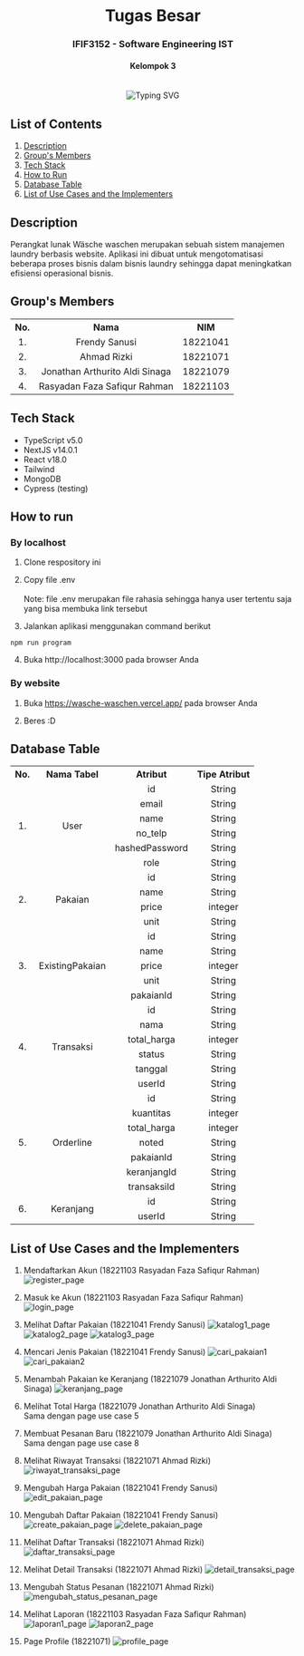 <div align="center">
    <h1>Tugas Besar</h1>
    <h3>IFIF3152 - Software Engineering IST</h3>
    <h4>Kelompok 3</h4>
</div>
<br>

<div align="center">
    <img src="https://readme-typing-svg.herokuapp.com?font=Itim&size=48&pause=1000&center=true&vCenter=true&random=false&width=650&height=60&lines=W%C3%A4scheWaschen;18221041+Frendy+Sanusi;18221071+Ahmad+Rizki;18221079+Jonathan+Arthurito;18221103+Rasyadan+Faza" alt="Typing SVG">
</div>

## List of Contents
1. [Description](#description)
2. [Group's Members](#groups-members)
3. [Tech Stack](#tech-stack)
4. [How to Run](#how-to-run)
5. [Database Table](#database-table)
6. [List of Use Cases and the Implementers](#list-of-use-cases-and-the-implementers)

## Description
Perangkat lunak Wäsche waschen merupakan sebuah sistem manajemen laundry berbasis website. Aplikasi ini dibuat untuk mengotomatisasi beberapa proses bisnis dalam bisnis laundry sehingga dapat meningkatkan efisiensi operasional bisnis.

## Group's Members
<table>
    <tr align="center">
        <th>No.</th>
        <th>Nama</th>
        <th>NIM</th>
    </tr>
    <tr align="center">
        <td>1.</td>
        <td>Frendy Sanusi</td>
        <td>18221041</td>
    </tr>
    <tr align="center">
        <td>2.</td>
        <td>Ahmad Rizki</td>
        <td>18221071</td>
    </tr>
    <tr align="center">
        <td>3.</td>
        <td>Jonathan Arthurito Aldi Sinaga</td>
        <td>18221079</td>
    </tr>
    <tr align="center">
        <td>4.</td>
        <td>Rasyadan Faza Safiqur Rahman</td>
        <td>18221103</td>
    </tr>
</table>

## Tech Stack
* TypeScript v5.0
* NextJS v14.0.1
* React v18.0
* Tailwind
* MongoDB
* Cypress (testing)

## How to run
### By localhost
1. Clone respository ini

2. Copy file .env
<br><br>Note: file .env merupakan file rahasia sehingga hanya user tertentu saja yang bisa membuka link tersebut

3. Jalankan aplikasi menggunakan command berikut
```
npm run program
```

4. Buka http://localhost:3000 pada browser Anda

### By website
1. Buka https://wasche-waschen.vercel.app/ pada browser Anda

2. Beres :D

## Database Table
<table>
    <tr align="center">
        <th>No.</th>
        <th>Nama Tabel</th>
        <th>Atribut</th>
        <th>Tipe Atribut</th>
    </tr>
    <tr align="center">
        <td rowspan="6">1.</td>
        <td rowspan="6">User</td>
        <td>id</td>
        <td>String</td>
    </tr>
    <tr align="center">
        <td>email</td>
        <td>String</td>
    </tr>
    <tr align="center">
        <td>name</td>
        <td>String</td>
    </tr>
    <tr align="center">
        <td>no_telp</td>
        <td>String</td>
    </tr>
    <tr align="center">
        <td>hashedPassword</td>
        <td>String</td>
    </tr>
    <tr align="center">
        <td>role</td>
        <td>String</td>
    </tr>
    <!-- Pakaian -->
    <tr align="center">
        <td rowspan="4">2.</td>
        <td rowspan="4">Pakaian</td>
        <td>id</td>
        <td>String</td>
    </tr>
    <tr align="center">
        <td>name</td>
        <td>String</td>
    </tr>
    <tr align="center">
        <td>price</td>
        <td>integer</td>
    </tr>
    <tr align="center">
        <td>unit</td>
        <td>String</td>
    </tr>
    <!-- ExistingPakaian -->
    <tr align="center">
        <td rowspan="5">3.</td>
        <td rowspan="5">ExistingPakaian</td>
        <td>id</td>
        <td>String</td>
    </tr>
    <tr align="center">
        <td>name</td>
        <td>String</td>
    </tr>
    <tr align="center">
        <td>price</td>
        <td>integer</td>
    </tr>
    <tr align="center">
        <td>unit</td>
        <td>String</td>
    </tr>
    <tr align="center">
        <td>pakaianId</td>
        <td>String</td>
    </tr>
    <!-- Transaksi -->
    <tr align="center">
        <td rowspan="6">4.</td>
        <td rowspan="6">Transaksi</td>
        <td>id</td>
        <td>String</td>
    </tr>
    <tr align="center">
        <td>nama</td>
        <td>String</td>
    </tr>
    <tr align="center">
        <td>total_harga</td>
        <td>integer</td>
    </tr>
    <tr align="center">
        <td>status</td>
        <td>String</td>
    </tr>
    <tr align="center">
        <td>tanggal</td>
        <td>String</td>
    </tr>
    <tr align="center">
        <td>userId</td>
        <td>String</td>
    </tr>
    <!-- Orderline -->
    <tr align="center">
        <td rowspan="7">5.</td>
        <td rowspan="7">Orderline</td>
        <td>id</td>
        <td>String</td>
    </tr>
    <tr align="center">
        <td>kuantitas</td>
        <td>integer</td>
    </tr>
    <tr align="center">
        <td>total_harga</td>
        <td>integer</td>
    </tr>
    <tr align="center">
        <td>noted</td>
        <td>String</td>
    </tr>
    <tr align="center">
        <td>pakaianId</td>
        <td>String</td>
    </tr>
    <tr align="center">
        <td>keranjangId</td>
        <td>String</td>
    </tr>
    <tr align="center">
        <td>transaksiId</td>
        <td>String</td>
    </tr>
    <!-- Keranjang -->
    <tr align="center">
        <td rowspan="2">6.</td>
        <td rowspan="2">Keranjang</td>
        <td>id</td>
        <td>String</td>
    </tr>
    <tr align="center">
        <td>userId</td>
        <td>String</td>
    </tr>
</table>

## List of Use Cases and the Implementers
1. Mendaftarkan Akun (18221103 Rasyadan Faza Safiqur Rahman)
![register_page](doc/register_page.png)

2. Masuk ke Akun (18221103 Rasyadan Faza Safiqur Rahman)
![login_page](doc/login_page.png)

3. Melihat Daftar Pakaian (18221041 Frendy Sanusi)
![katalog1_page](doc/katalog1_page.png)
![katalog2_page](doc/katalog2_page.png)
![katalog3_page](doc/katalog3_page.png)

4. Mencari Jenis Pakaian (18221041 Frendy Sanusi)
![cari_pakaian1](doc/cari_pakaian1_page.png)
![cari_pakaian2](doc/cari_pakaian2_page.png)

5. Menambah Pakaian ke Keranjang (18221079 Jonathan Arthurito Aldi Sinaga)
![keranjang_page](doc/keranjang_page.png)

6. Melihat Total Harga (18221079 Jonathan Arthurito Aldi Sinaga)
<br>Sama dengan page use case 5

7. Membuat Pesanan Baru (18221079 Jonathan Arthurito Aldi Sinaga)
<br>Sama dengan page use case 8

8. Melihat Riwayat Transaksi (18221071 Ahmad Rizki)
![riwayat_transaksi_page](doc/riwayat_transaksi_page.png)

9. Mengubah Harga Pakaian (18221041 Frendy Sanusi)
![edit_pakaian_page](doc/edit_pakaian_page.png)

10. Mengubah Daftar Pakaian (18221041 Frendy Sanusi)
![create_pakaian_page](doc/create_pakaian_page.png)
![delete_pakaian_page](doc/delete_pakaian_page.png)

11. Melihat Daftar Transaksi (18221071 Ahmad Rizki)
![daftar_transaksi_page](doc/daftar_transaksi_page.png)

12. Melihat Detail Transaksi (18221071 Ahmad Rizki)
![detail_transaksi_page](doc/detail_transaksi_page.png)

13. Mengubah Status Pesanan (18221071 Ahmad Rizki)
![mengubah_status_pesanan_page](doc/mengubah_status_pesanan_page.png)

14. Melihat Laporan (18221103 Rasyadan Faza Safiqur Rahman)
![laporan1_page](doc/laporan1_page.png)
![laporan2_page](doc/laporan2_page.png)

15. Page Profile (18221071)
![profile_page](doc/profile_page.png)
